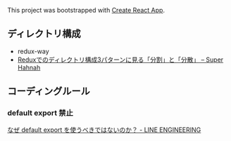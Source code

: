 This project was bootstrapped with [Create React App](https://github.com/facebook/create-react-app).

## ディレクトリ構成

- redux-way
- [Reduxでのディレクトリ構成3パターンに見る「分割」と「分散」 – Super Hahnah](https://superhahnah.com/redux-directory-petterns/)


## コーディングルール

### default export 禁止

[なぜ default export を使うべきではないのか？ - LINE ENGINEERING](https://engineering.linecorp.com/ja/blog/you-dont-need-default-export/)
